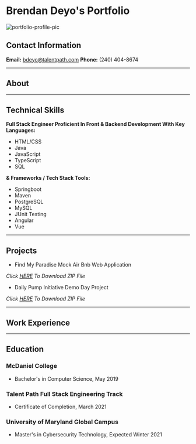 <link href="style.css" rel="stylesheet">

# Brendan Deyo's Portfolio



![portfolio-profile-pic](https://media-exp1.licdn.com/dms/image/C4D03AQF-4GSnD_xtCQ/profile-displayphoto-shrink_400_400/0/1616591168288?e=1623283200&v=beta&t=mZtupgrioxXCi90SmeuamTknkADoe_4hoyKR4OaDjxg)


## Contact Information
**Email:** bdeyo@talentpath.com
**Phone:** (240) 404-8674

<hr>

## About

<hr>

## Technical Skills
**Full Stack Engineer Proficient In Front & Backend Development With Key Languages:**
* HTML/CSS
* Java
* JavaScript
* TypeScript
* SQL

**& Frameworks / Tech Stack Tools:**
* Springboot 
* Maven
* PostgreSQL
* MySQL
* JUnit Testing
* Angular
* Vue

<hr>

## Projects
* Find My Paradise Mock Air Bnb Web Application

*Click [HERE](../Documents/FindMyParadise.zip) To Download ZIP File*


* Daily Pump Initiative Demo Day Project

*Click [HERE]() To Download ZIP File*

<hr>

## Work Experience

<hr>

## Education

### McDaniel College 
* Bachelor's in Computer Science, May 2019

### Talent Path Full Stack Engineering Track 
* Certificate of Completion, March 2021

### University of Maryland Global Campus 
* Master's in Cybersecurity Technology, Expected Winter 2021

